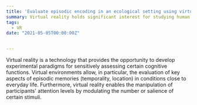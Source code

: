 ```yaml
---
title: 'Evaluate episodic encoding in an ecological setting using virtual reality'
summary: Virtual reality holds significant interest for studying human long-term memory by providing precise experimental control while offering ecologically valid, multimodal environments.
tags:
  - VR
date: "2021-05-05T00:00:00Z"


---
```


Virtual reality is a technology that provides the opportunity to develop experimental paradigms for sensitively assessing certain cognitive functions. Virtual environments allow, in particular, the evaluation of key aspects of episodic memories (temporality, location) in conditions close to everyday life. Furthermore, virtual reality enables the manipulation of participants' attention levels by modulating the number or salience of certain stimuli.